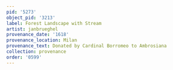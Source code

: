 ```yaml
---
pid: '5273'
object_pid: '3213'
label: Forest Landscape with Stream
artist: janbrueghel
provenance_date: '1618'
provenance_location: Milan
provenance_text: Donated by Cardinal Borromeo to Ambrosiana
collection: provenance
order: '0599'
---
```

